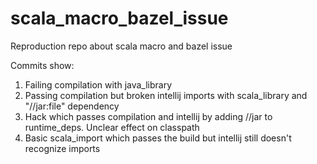 # scala_macro_bazel_issue
Reproduction repo about scala macro and bazel issue

Commits show:
1. Failing compilation with java_library
2. Passing compilation but broken intellij imports with scala_library and "//jar:file" dependency
3. Hack which passes compilation and intellij by adding //jar to runtime_deps. Unclear effect on classpath
4. Basic scala_import which passes the build but intellij still doesn't recognize imports
